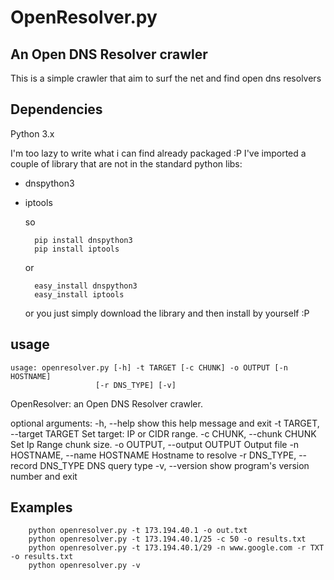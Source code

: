 OpenResolver.py
===
## An Open DNS Resolver crawler

This is a simple crawler that aim to surf the net and find open dns resolvers
## Dependencies

Python 3.x

I'm too lazy to write what i can find already packaged :P
I've imported a couple of library that are not in the standard python libs:
- dnspython3
- iptools

    so
    
        pip install dnspython3
        pip install iptools
        
    or
    
        easy_install dnspython3
        easy_install iptools

    or you just simply download the library and then install by yourself :P

## usage

    usage: openresolver.py [-h] -t TARGET [-c CHUNK] -o OUTPUT [-n HOSTNAME]
                       [-r DNS_TYPE] [-v]

OpenResolver: an Open DNS Resolver crawler.

optional arguments:
  -h, --help            show this help message and exit
  -t TARGET, --target TARGET
                        Set target: IP or CIDR range.
  -c CHUNK, --chunk CHUNK
                        Set Ip Range chunk size.
  -o OUTPUT, --output OUTPUT
                        Output file
  -n HOSTNAME, --name HOSTNAME
                        Hostname to resolve
  -r DNS_TYPE, --record DNS_TYPE
                        DNS query type
  -v, --version         show program's version number and exit

##  Examples

        python openresolver.py -t 173.194.40.1 -o out.txt
        python openresolver.py -t 173.194.40.1/25 -c 50 -o results.txt 
        python openresolver.py -t 173.194.40.1/29 -n www.google.com -r TXT  -o results.txt 
        python openresolver.py -v
